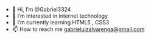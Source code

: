 - 👋 Hi, I’m @Gabriel3324
- 👀 I’m interested in internet technology
- 🌱 I’m currently learning HTML5 , CSS3
- 📫 How to reach me gabrieluizalvarenga@gmail.com

<!---
Gabriel3324/Gabriel3324 is a ✨ special ✨ repository because its `README.md` (this file) appears on your GitHub profile.
You can click the Preview link to take a look at your changes.
--->
